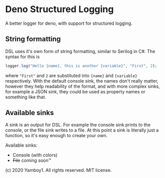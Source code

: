 # Deno Structured Logging

A better logger for deno, with support for structured logging.

## String formatting

DSL uses it's own form of string formatting, similar to Serilog in C#. The syntax for this is 
```ts
logger.log("Hello {name}, this is another {variable}", "First", 2);
```
where `"First"` and `2` are substituted into `{name}` and `{variable}` respectively. With the default console sink, the names don't really matter, however they help readability of the format, and with more complex sinks, for example a JSON sink, they could be used as property names or something like that.

## Available sinks

A sink is an output for DSL. For example the console sink prints to the console, or the file sink writes to a file. At this point a sink is literally just a function, so it's easy enough to create your own.

Available sinks:

- Console (with colors)
- ~~File~~ coming soon™

(c) 2020 Yamboy1. All rights reserved. MIT license.
